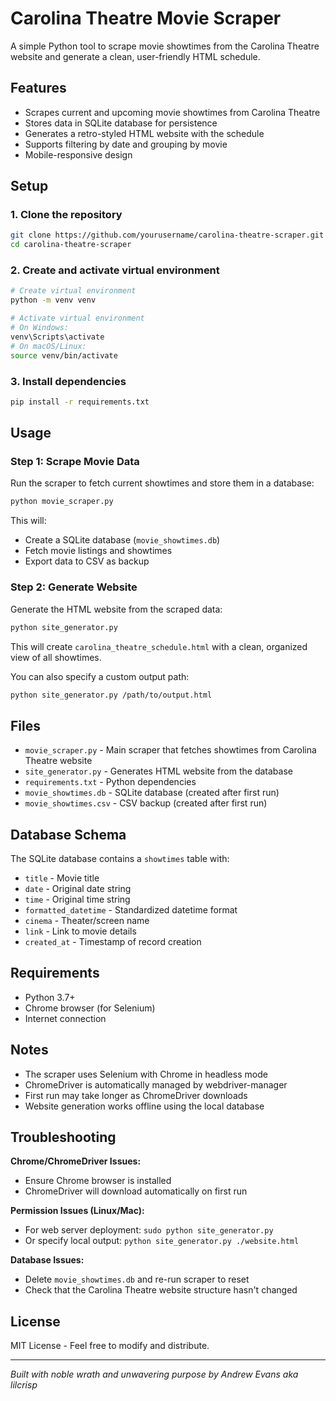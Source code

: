 # Carolina Theatre Movie Scraper

A simple Python tool to scrape movie showtimes from the Carolina Theatre website and generate a clean, user-friendly HTML schedule.

## Features

- Scrapes current and upcoming movie showtimes from Carolina Theatre
- Stores data in SQLite database for persistence
- Generates a retro-styled HTML website with the schedule
- Supports filtering by date and grouping by movie
- Mobile-responsive design

## Setup

### 1. Clone the repository
```bash
git clone https://github.com/yourusername/carolina-theatre-scraper.git
cd carolina-theatre-scraper
```

### 2. Create and activate virtual environment
```bash
# Create virtual environment
python -m venv venv

# Activate virtual environment
# On Windows:
venv\Scripts\activate
# On macOS/Linux:
source venv/bin/activate
```

### 3. Install dependencies
```bash
pip install -r requirements.txt
```

## Usage

### Step 1: Scrape Movie Data
Run the scraper to fetch current showtimes and store them in a database:

```bash
python movie_scraper.py
```

This will:
- Create a SQLite database (`movie_showtimes.db`)
- Fetch movie listings and showtimes
- Export data to CSV as backup

### Step 2: Generate Website
Generate the HTML website from the scraped data:

```bash
python site_generator.py
```

This will create `carolina_theatre_schedule.html` with a clean, organized view of all showtimes.

You can also specify a custom output path:
```bash
python site_generator.py /path/to/output.html
```

## Files

- `movie_scraper.py` - Main scraper that fetches showtimes from Carolina Theatre website
- `site_generator.py` - Generates HTML website from the database
- `requirements.txt` - Python dependencies
- `movie_showtimes.db` - SQLite database (created after first run)
- `movie_showtimes.csv` - CSV backup (created after first run)

## Database Schema

The SQLite database contains a `showtimes` table with:
- `title` - Movie title
- `date` - Original date string
- `time` - Original time string  
- `formatted_datetime` - Standardized datetime format
- `cinema` - Theater/screen name
- `link` - Link to movie details
- `created_at` - Timestamp of record creation

## Requirements

- Python 3.7+
- Chrome browser (for Selenium)
- Internet connection

## Notes

- The scraper uses Selenium with Chrome in headless mode
- ChromeDriver is automatically managed by webdriver-manager
- First run may take longer as ChromeDriver downloads
- Website generation works offline using the local database

## Troubleshooting

**Chrome/ChromeDriver Issues:**
- Ensure Chrome browser is installed
- ChromeDriver will download automatically on first run

**Permission Issues (Linux/Mac):**
- For web server deployment: `sudo python site_generator.py`
- Or specify local output: `python site_generator.py ./website.html`

**Database Issues:**
- Delete `movie_showtimes.db` and re-run scraper to reset
- Check that the Carolina Theatre website structure hasn't changed

## License

MIT License - Feel free to modify and distribute.

---

*Built with noble wrath and unwavering purpose by Andrew Evans aka lilcrisp*